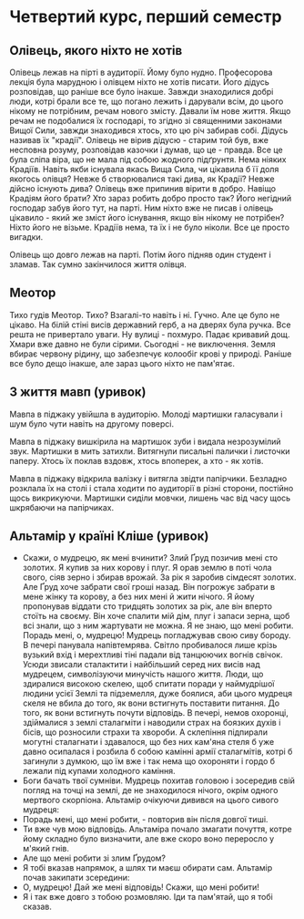 # Четвертий курс, перший семестр

## Олівець, якого ніхто не хотів

Олівець лежав на пірті в аудиторії. Йому було нудно. Професорова лекція була марудною і олівцем ніхто не хотів писати. Його дідусь розповідав, що раніше все було інакше. Завжди знаходилися добрі люди, котрі брали все те, що погано лежить і дарували всім, до цього нікому не потрібним, речам нового змісту. Давали їм нове життя. Якщо речам не подобалися їх господарі, то згідно зі священними законами Вищої Сили, завжди знаходився хтось, хто цю річ забирав собі. Дідусь називав їх "крадії". Олівець не вірив дідусю - старим той був, вже несповна розуму, розповідав казочки і думав, що це - правда. Все це була сліпа віра, що не мала під собою жодного підґрунтя. Нема ніяких Крадіїв. Навіть якби існувала якась Вища Сила, чи цікавила б її доля якогось олівця? Невже б створювалися такі дива, як Крадії? Невже дійсно існують дива? Олівець вже припинив вірити в добро. Навіщо Крадіям його брати? Хто зараз робить добро просто так? Його негідний господар забув його тут, на парті. Ним ніхто вже не писав і олівець цікавило - який же зміст його існування, якщо він нікому не потрібен? Ніхто його не візьме. Крадіїв нема, та їх і не було ніколи. Все це просто вигадки.

Олівець що довго лежав на парті. Потім його підняв один студент і зламав. Так сумно закінчилося життя олівця.

## Меотор

Тихо гудів Меотор.
Тихо?
Взагалі-то навіть і ні.
Гучно.
Але це було не цікаво.
На білій стіні висів державний герб, а на дверях була ручка.
Все решта не привертало уваги.
Ну вулиці - похмуро.
Падає кривавий дощ.
Хмари вже давно не були сірими.
Сьогодні - не виключення.
Земля вбирає червону рідину, що забезпечує колообіг крові у природі.
Раніше все було дещо інакше, але зараз цього ніхто не пам'ятає.

## З життя мавп (уривок)

Мавпа в піджаку увійшла в аудиторію. 
Молоді мартишки галасували і шум було чути навіть на другому поверсі.

Мавпа в піджаку вишкірила на мартишок зуби і видала незрозумілий звук. 
Мартишки в мить затихли. 
Витягнули писальні палички і листочки паперу. 
Хтось їх поклав вздовж, хтось впоперек, а хто - як хотів.

Мавпа в піджаку відкрила валізку і витягла звідти папірчики. 
Безладно розклала їх на столі і стала ходити по аудиторії в різні сторони, постійно щось викрикуючи. 
Мартишки сиділи мовчки, лишень час від часу щось шкрябаючи на папірчиках.

## Альтамір у країні Кліше (уривок)

- Скажи, о мудрецю, як мені вчинити? Злий Ґруд позичив мені сто золотих. Я купив за них корову і плуг. Я орав землю в поті чола свого, сіяв зерно і збирав врожай. За рік я заробив сімдесят золотих. Але Ґруд хоче забрати свої гроші назад. Він погрожує забрати в мене жінку та корову, а без них мені й жити нічого. Я йому пропонував віддати сто тридцять золотих за рік, але він вперто стоїть на своєму. Він хоче спалити мій дім, плуг і запаси зерна, щоб всі знали, що з ним жартувати не можна. Я не знаю, що мені робити. Порадь мені, о, мудрецю!
Мудрець погладжував свою сиву бороду. В печері панувала напівтемрява. Світло пробивалося лише крізь вузький вхід і мерехтливі тіні падали від танцюючих вогнів свічок. Усюди звисали сталактити і найбільший серед них висів над мудрецем, символізуючи минучість нашого життя. Люди, що здиралися високою скелею, щоб спитати поради у наймудрішої людини усієї Землі та підземелля, дуже боялися, аби цього мудреця скеля не вбила до того, як вони встигнуть поставити питання. До того, як вони встигнуть почути відповідь. В печері, немов охоронці, здіймалися з землі сталагміти і наводили страх на боязких духів і бісів, що розносили страхи та хвороби. А склепіння підпирали могутні сталагнати і здавалося, що без них кам'яна стеля б уже давно осипалася і розбила б собою камінні армії сталагмітів, котрі б загинули з думкою, що їм вже і так нема що охороняти і гордо б лежали під купами холодного каміння.
- Боги бачать твої сумніви.
  Мудрець похитав головою і зосередив свій погляд на точці на землі, де не знаходилося нічого, окрім одного мертвого скорпіона. Альтамір очікуючи дивився на цього сивого мудреця:
- Порадь мені, що мені робити, - повторив він після довгої тиші.
- Ти вже чув мою відповідь.
  Альтаміра почало змагати почуття, котре йому складно було визначити, але вже скоро воно переросло у м'який гнів.
- Але що мені робити зі злим Ґрудом?
- Я тобі вказав напрямок, а шлях ти маєш обирати сам.
  Альтамір почав закипати зсередини:
- О, мудрецю! Дай же мені відповідь! Скажи, що мені робити!
- Я і так вже довго з тобою розмовляю. Іди та пам'ятай, що я тобі сказав.

